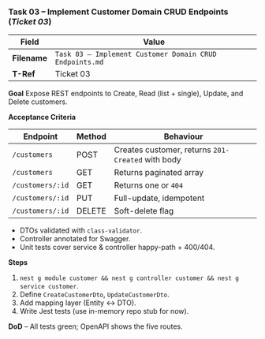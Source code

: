 ### Task 03 – Implement Customer Domain CRUD Endpoints (*Ticket 03*)

| Field        | Value                                                   |
| ------------ | ------------------------------------------------------- |
| **Filename** | `Task 03 – Implement Customer Domain CRUD Endpoints.md` |
| **T-Ref**    | Ticket 03                                               |

**Goal**
Expose REST endpoints to Create, Read (list + single), Update, and Delete customers.

**Acceptance Criteria**

| Endpoint         | Method | Behaviour                                         |
| ---------------- | ------ | ------------------------------------------------- |
| `/customers`     | POST   | Creates customer, returns `201-Created` with body |
| `/customers`     | GET    | Returns paginated array                           |
| `/customers/:id` | GET    | Returns one or `404`                              |
| `/customers/:id` | PUT    | Full-update, idempotent                           |
| `/customers/:id` | DELETE | Soft-delete flag                                  |

* DTOs validated with `class-validator`.
* Controller annotated for Swagger.
* Unit tests cover service & controller happy-path + 400/404.

**Steps**

1. `nest g module customer && nest g controller customer && nest g service customer`.
2. Define `CreateCustomerDto`, `UpdateCustomerDto`.
3. Add mapping layer (Entity ↔ DTO).
4. Write Jest tests (use in-memory repo stub for now).

**DoD** – All tests green; OpenAPI shows the five routes.
